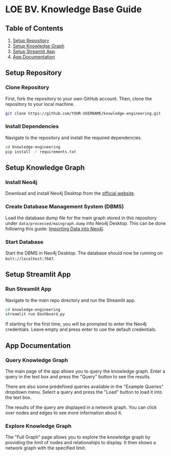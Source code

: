 # LOE BV. Knowledge Base Guide
## Table of Contents
1. [Setup Repository](#setup-repository)
2. [Setup Knowledge Graph](#setup-knowledge-graph)
3. [Setup Streamlit App](#setup-streamlit-app)
4. [App Documentation](#app-documentation)

## Setup Repository
### Clone Repository
First, fork the repository to your own GitHub account. Then, clone the repository to your local machine.
```bash
git clone https://github.com/YOUR-USERNAME/knowledge-engineering.git
```

### Install Dependencies
Navigate to the repository and install the required dependencies.
```bash
cd knowledge-engineering
pip install -r requirements.txt
```

## Setup Knowledge Graph
### Install Neo4j
Download and install Neo4j Desktop from the [official website](https://neo4j.com/download/).

### Create Database Management System (DBMS)
Load the database dump file for the main graph stored in this repository under `data/processed/maingraph.dump` into Neo4j Desktop. This can be done following this guide: [Importing Data into Neo4j](https://neo4j.com/docs/desktop-manual/current/operations/create-from-dump/).

### Start Database
Start the DBMS in Neo4j Desktop. The database should now be running on `bolt://localhost:7687`.

## Setup Streamlit App
### Run Streamlit App
Navigate to the main repo directory and run the Streamlit app.
```bash
cd knowledge-engineering
streamlit run Dashboard.py
```

If starting for the first time, you will be prompted to enter the Neo4j credentials. Leave empty and press enter to use the default credentials.

## App Documentation
### Query Knowledge Graph
The main page of the app allows you to query the knowledge graph. Enter a query in the text box and press the "Query" button to see the results.

There are also some predefined queries available in the "Example Queries" dropdown menu. Select a query and press the "Load" button to load it into the text box.

The results of the query are displayed in a network graph. You can click over nodes and edges to see more information about it.

### Explore Knowledge Graph
The "Full Graph" page allows you to explore the knowledge graph by providing the limit of nodes and relationships to display. It then shows a network graph with the specified limit.
